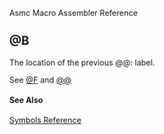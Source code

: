 Asmc Macro Assembler Reference

## @B

The location of the previous @@: label.

See [@F](at-f.md) and [@@](at-at.md)

#### See Also

[Symbols Reference](readme.md)
